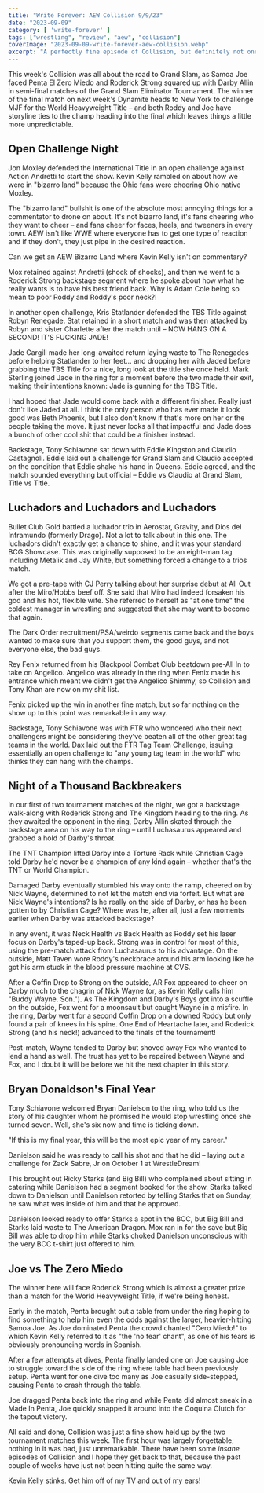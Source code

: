 ```yaml
---
title: "Write Forever: AEW Collision 9/9/23"
date: "2023-09-09"
category: [ 'write-forever' ]
tags: ["wrestling", "review", "aew", "collision"]
coverImage: "2023-09-09-write-forever-aew-collision.webp"
excerpt: "A perfectly fine episode of Collision, but definitely not one for the books. The Grand Slam Tournament continues on with Roderick Strong and Samoa Joe advancing to the finals."
---
```


This week's Collision was all about the road to Grand Slam, as Samoa Joe faced Penta El Zero Miedo and Roderick Strong squared up with Darby Allin in semi-final matches of the Grand Slam Eliminator Tournament. The winner of the final match on next week's Dynamite heads to New York to challenge MJF for the World Heavyweight Title – and both Roddy and Joe have storyline ties to the champ heading into the final which leaves things a little more unpredictable.

## Open Challenge Night

Jon Moxley defended the International Title in an open challenge against Action Andretti to start the show. Kevin Kelly rambled on about how we were in "bizarro land" because the Ohio fans were cheering Ohio native Moxley.

The "bizarro land" bullshit is one of the absolute most annoying things for a commentator to drone on about. It's not bizarro land, it's fans cheering who they want to cheer – and fans cheer for faces, heels, and tweeners in every town. AEW isn't like WWE where everyone has to get one type of reaction and if they don't, they just pipe in the desired reaction.

Can we get an AEW Bizarro Land where Kevin Kelly isn't on commentary?

Mox retained against Andretti (shock of shocks), and then we went to a Roderick Strong backstage segment where he spoke about how what he really wants is to have his best friend back. Why is Adam Cole being so mean to poor Roddy and Roddy's poor neck?!

In another open challenge, Kris Statlander defended the TBS Title against Robyn Renegade. Stat retained in a short match and was then attacked by Robyn and sister Charlette after the match until – NOW HANG ON A SECOND! IT'S FUCKING JADE!

Jade Cargill made her long-awaited return laying waste to The Renegades before helping Statlander to her feet... and dropping her with Jaded before grabbing the TBS Title for a nice, long look at the title she once held. Mark Sterling joined Jade in the ring for a moment before the two made their exit, making their intentions known: Jade is gunning for the TBS Title.

I had hoped that Jade would come back with a different finisher. Really just don't like Jaded at all. I think the only person who has ever made it look good was Beth Phoenix, but I also don't know if that's more on her or the people taking the move. It just never looks all that impactful and Jade does a bunch of other cool shit that could be a finisher instead.

Backstage, Tony Schiavone sat down with Eddie Kingston and Claudio Castagnoli. Eddie laid out a challenge for Grand Slam and Claudio accepted on the condition that Eddie shake his hand in Queens. Eddie agreed, and the match sounded everything but official – Eddie vs Claudio at Grand Slam, Title vs Title.

## Luchadors and Luchadors and Luchadors

Bullet Club Gold battled a luchador trio in Aerostar, Gravity, and Dios del Inframundo (formerly Drago). Not a lot to talk about in this one. The luchadors didn't exactly get a chance to shine, and it was your standard BCG Showcase. This was originally supposed to be an eight-man tag including Metalik and Jay White, but something forced a change to a trios match.

We got a pre-tape with CJ Perry talking about her surprise debut at All Out after the Miro/Hobbs beef off. She said that Miro had indeed forsaken his god and his hot, flexible wife. She referred to herself as "at one time" the coldest manager in wrestling and suggested that she may want to become that again.

The Dark Order recruitment/PSA/weirdo segments came back and the boys wanted to make sure that you support them, the good guys, and not everyone else, the bad guys.

Rey Fenix returned from his Blackpool Combat Club beatdown pre-All In to take on Angelico. Angelico was already in the ring when Fenix made his entrance which meant we didn't get the Angelico Shimmy, so Collision and Tony Khan are now on my shit list.

Fenix picked up the win in another fine match, but so far nothing on the show up to this point was remarkable in any way.

Backstage, Tony Schiavone was with FTR who wondered who their next challengers might be considering they've beaten all of the other great tag teams in the world. Dax laid out the FTR Tag Team Challenge, issuing essentially an open challenge to "any young tag team in the world" who thinks they can hang with the champs.

## Night of a Thousand Backbreakers

In our first of two tournament matches of the night, we got a backstage walk-along with Roderick Strong and The Kingdom heading to the ring. As they awaited the opponent in the ring, Darby Allin skated through the backstage area on his way to the ring – until Luchasaurus appeared and grabbed a hold of Darby's throat.

The TNT Champion lifted Darby into a Torture Rack while Christian Cage told Darby he'd never be a champion of any kind again – whether that's the TNT or World Champion.

Damaged Darby eventually stumbled his way onto the ramp, cheered on by Nick Wayne, determined to not let the match end via forfeit. But what are Nick Wayne's intentions? Is he really on the side of Darby, or has he been gotten to by Christian Cage? Where was he, after all, just a few moments earlier when Darby was attacked backstage?

In any event, it was Neck Health vs Back Health as Roddy set his laser focus on Darby's taped-up back. Strong was in control for most of this, using the pre-match attack from Luchasaurus to his advantage. On the outside, Matt Taven wore Roddy's neckbrace around his arm looking like he got his arm stuck in the blood pressure machine at CVS.

After a Coffin Drop to Strong on the outside, AR Fox appeared to cheer on Darby much to the chagrin of Nick Wayne (or, as Kevin Kelly calls him "Buddy Wayne. Son."). As The Kingdom and Darby's Boys got into a scuffle on the outside, Fox went for a moonsault but caught Wayne in a misfire. In the ring, Darby went for a second Coffin Drop on a downed Roddy but only found a pair of knees in his spine. One End of Heartache later, and Roderick Strong (and his neck!) advanced to the finals of the tournament!

Post-match, Wayne tended to Darby but shoved away Fox who wanted to lend a hand as well. The trust has yet to be repaired between Wayne and Fox, and I doubt it will be before we hit the next chapter in this story.

## Bryan Donaldson's Final Year

Tony Schiavone welcomed Bryan Danielson to the ring, who told us the story of his daughter whom he promised he would stop wrestling once she turned seven. Well, she's six now and time is ticking down.

"If this is my final year, this will be the most epic year of my career."

Danielson said he was ready to call his shot and that he did – laying out a challenge for Zack Sabre, Jr on October 1 at WrestleDream!

This brought out Ricky Starks (and Big Bill) who complained about sitting in catering while Danielson had a segment booked for the show. Starks talked down to Danielson until Danielson retorted by telling Starks that on Sunday, he saw what was inside of him and that he approved.

Danielson looked ready to offer Starks a spot in the BCC, but Big Bill and Starks laid waste to The American Dragon. Mox ran in for the save but Big Bill was able to drop him while Starks choked Danielson unconscious with the very BCC t-shirt just offered to him.

## Joe vs The Zero Miedo

The winner here will face Roderick Strong which is almost a greater prize than a match for the World Heavyweight Title, if we're being honest.

Early in the match, Penta brought out a table from under the ring hoping to find something to help him even the odds against the larger, heavier-hitting Samoa Joe. As Joe dominated Penta the crowd chanted "Cero Miedo!" to which Kevin Kelly referred to it as "the 'no fear' chant", as one of his fears is obviously pronouncing words in Spanish.

After a few attempts at dives, Penta finally landed one on Joe causing Joe to struggle toward the side of the ring where table had been previously setup. Penta went for one dive too many as Joe casually side-stepped, causing Penta to crash through the table.

Joe dragged Penta back into the ring and while Penta did almost sneak in a Made In Penta, Joe quickly snapped it around into the Coquina Clutch for the tapout victory.

All said and done, Collision was just a fine show held up by the two tournament matches this week. The first hour was largely forgettable; nothing in it was bad, just unremarkable. There have been some *insane* episodes of Collision and I hope they get back to that, because the past couple of weeks have just not been hitting quite the same way.

Kevin Kelly stinks. Get him off of my TV and out of my ears!